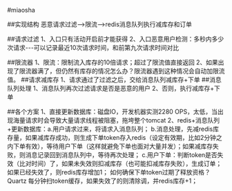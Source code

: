 #miaosha

##实现结构
恶意请求过滤-->限流-->redis消息队列执行减库存和订单

##请求过滤
1、入口只有活动开启前才能获得
2、入口恶意用户检测：多秒内多少次请求---可以记录最近10次请求时间，和前第九次请求时间对比

##限流器
1、限流：限制流入库存的10倍请求；超过了限流值直接返回
2、如果出现了限流器满了，但仍然有库存的情况怎么办？限流器遇到这种情况会自动加限流值。
##请求减库存
1、请求通过了过滤之后，交给消息队列减库存+下单
##消息队列处理
1、消息队列再次过滤请求是否是恶意的用户
2、否则，执行减库存+下单

##各个方案
1、直接更新数据库：磁盘IO，开发机器实测2280 OPS，太低，当出现海量请求时会导致大量请求线程被阻塞，拖垮整个tomcat
2、redis+消息队列+更新数据库：a.用户请求过来，将请求入消息队列；
                       b.消息处理，先减redis库存量，如果减库存成功，则生成下单token存入redis（设定有效期，比如2分钟之内下单有效），等待用户下单（这样就避免下单也面对大量并发）；如果减库存失败，则消息记录回到消息队列中，等待再次处理；
                       c.用户下单：判断token是否失效（比对时间）了，如果未失效则扣减库存（也可能扣减库存失败），生成订单；如果已经失效了，则redis库存增加1；
如何确保下单token过期了释放资格？Quartz 每分钟扫token缓存，如果失效了的则清除调，并redis库存+1；


